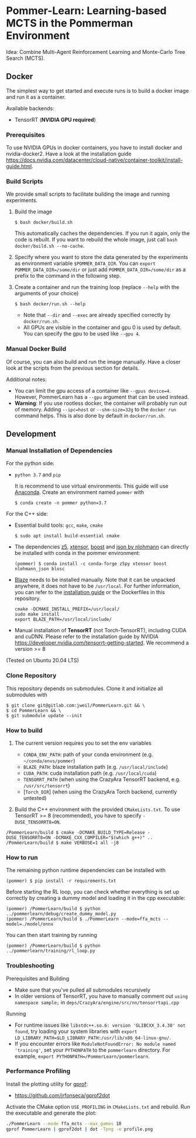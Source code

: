 # Pommer-Learn: Learning-based MCTS in the Pommerman Environment

Idea: Combine Multi-Agent Reinforcement Learning and Monte-Carlo Tree Search (MCTS).

## Docker

The simplest way to get started and execute runs is to build a docker image and run it as a container.

Available backends:
- TensorRT (**NVIDIA GPU required**)

### Prerequisites

To use NVIDIA GPUs in docker containers, you have to install docker and nvidia-docker2. Have a look at the installation guide https://docs.nvidia.com/datacenter/cloud-native/container-toolkit/install-guide.html.

### Build Scripts

We provide small scripts to facilitate building the image and running experiments.

1. Build the image
    ```
    $ bash docker/build.sh
    ```
    This automatically caches the dependencies. If you run it again, only the code is rebuilt. If you want to rebuild the whole image, just call `bash docker/build.sh --no-cache`.

1. Specify where you want to store the data generated by the experiments as environment variable `$POMMER_DATA_DIR`. You can `export POMMER_DATA_DIR=/some/dir` or just add `POMMER_DATA_DIR=/some/dir` as a prefix to the command in the following step.

3. Create a container and run the training loop (replace `--help` with the arguments of your choice)
    ```
    $ bash docker/run.sh --help
    ```
    * Note that `--dir` and `--exec` are already specified correctly by `docker/run.sh`.
    * All GPUs are visible in the container and gpu 0 is used by default. You can specify the gpu to be used like `--gpu 4`.

### Manual Docker Build

Of course, you can also build and run the image manually. Have a closer look at the scripts from the previous section for details.

Additional notes:
* You can limit the gpu access of a container like `--gpus device=4`. However, PommerLearn has a `--gpu` argument that can be used instead.
* **Warning**: If you use rootless docker, the container will probably run out of memory. 
    Adding `--ipc=host` or `--shm-size=32g` to the `docker run` command helps.
    This is also done by default in `docker/run.sh`.

## Development

### Manual Installation of Dependencies

For the python side:

* `python 3.7` and `pip`

    It is recommend to use virtual environments. This guide will use [Anaconda](https://www.anaconda.com/). Create an environment named `pommer` with

    ```
    $ conda create -n pommer python=3.7
    ```

For the C++ side:

* Essential build tools: `gcc`, `make`, `cmake`

    ```
    $ sudo apt install build-essential cmake
    ```

* The dependencies [z5](https://github.com/constantinpape/z5), [xtensor](https://github.com/xtensor-stack/xtensor), [boost](boost.org) and [json by nlohmann](https://github.com/nlohmann/json/) can directly be installed with conda in the pommer environment:

    ```
    (pommer) $ conda install -c conda-forge z5py xtensor boost nlohmann_json blosc
    ```

* [Blaze](https://bitbucket.org/blaze-lib/blaze/src/master/) needs to be installed manually. Note that it can be unpacked anywhere, it does not have to be `/usr/local`. For further information, you can refer to the [installation guide](https://bitbucket.org/blaze-lib/blaze/wiki/Configuration%20and%20Installation#!manual-installation-on-linuxmacos) or the Dockerfiles in this repository.

    ```
    cmake -DCMAKE_INSTALL_PREFIX=/usr/local/
    sudo make install
    export BLAZE_PATH=/usr/local/include/
    ```
* Manual installation of **TensorRT** (not Torch-TensorRT), including CUDA and cuDNN. Please refer to the installation guide by NVIDIA https://developer.nvidia.com/tensorrt-getting-started. We recommend a version >= 8

(Tested on Ubuntu 20.04 LTS)

### Clone Repository

This repository depends on submodules. Clone it and initialize all submodules with

```
$ git clone git@gitlab.com:jweil/PommerLearn.git && \
$ cd PommerLearn && \
$ git submodule update --init
```

### How to build

1. The current version requires you to set the env variables

    * `CONDA_ENV_PATH`: path of your conda environment (e.g. `~/conda/envs/pommer`)
    * `BLAZE_PATH`: blaze installation path (e.g. `/usr/local/include`)
    * `CUDA_PATH`: cuda installation path (e.g. `/usr/local/cuda`)
    * `TENSORRT_PATH` (when using the CrazyAra TensorRT backend, e.g. `/usr/src/tensorrt`)
    * [`Torch_DIR`] (when using the CrazyAra Torch backend, currently untested)

2. Build the C++ environment with the provided `CMakeLists.txt`. To use TensorRT >= 8 (recommended), you have to specify `-DUSE_TENSORRT8=ON`.

```
/PommerLearn/build $ cmake -DCMAKE_BUILD_TYPE=Release -DUSE_TENSORRT8=ON -DCMAKE_CXX_COMPILER="$(which g++)" ..
/PommerLearn/build $ make VERBOSE=1 all -j8
```

### How to run

The remaining python runtime dependencies can be installed with
```
(pommer) $ pip install -r requirements.txt
```

Before starting the RL loop, you can check whether everything is set up correctly by creating a dummy model and loading it in the cpp executable:

```
(pommer) /PommerLearn/build $ python ../pommerlearn/debug/create_dummy_model.py
(pommer) /PommerLearn/build $ ./PommerLearn --mode=ffa_mcts --model=./model/onnx
```

You can then start training by running

```
(pommer) /PommerLearn/build $ python ../pommerlearn/training/rl_loop.py
```

### Troubleshooting

Prerequisites and Building
* Make sure that you've pulled all submodules recursively
* In older versions of TensorRT, you have to manually comment out `using namespace sample;` in `deps/CrazyAra/engine/src/nn/tensorrtapi.cpp`

Running
* For runtime issues like `libstdc++.so.6: version 'GLIBCXX_3.4.30' not found`, try loading your system libraries with `export LD_LIBRARY_PATH=$LD_LIBRARY_PATH:/usr/lib/x86_64-linux-gnu/`.
* If you encounter errors like `ModuleNotFoundError: No module named 'training'`, set your `PYTHONPATH` to the `pommerlearn` directory. For example, `export PYTHONPATH=/PommerLearn/pommerlearn`.

### Performance Profiling

Install the plotting utility for [gprof](https://ftp.gnu.org/old-gnu/Manuals/gprof-2.9.1/html_mono/gprof.html):
* https://github.com/jrfonseca/gprof2dot

Activate the CMake option `USE_PROFILING` in `CMakeLists.txt` and rebuild.
Run the executable and generate the plot:
```bash
./PommerLearn --mode ffa_mcts --max_games 10
gprof PommerLearn | gprof2dot | dot -Tpng -o profile.png
```
